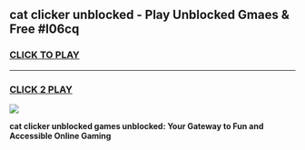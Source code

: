 
## cat clicker unblocked - Play Unblocked Gmaes & Free #l06cq
<h3>
<a href="https://news.freeplayer.one?title=cat_clicker_unblocked&ref=24F">CLICK TO PLAY</a></h3>
<hr>

<h3>
<a href="https://news.freeplayer.one?title=cat_clicker_unblocked&ref=24F">CLICK 2 PLAY</a>
  
</h3>

<a href="https://news.freeplayer.one?title=cat_clicker_unblocked&ref=24F/"><img src="https://clearcache.store/games.png"></a>


**cat clicker unblocked games unblocked: Your Gateway to Fun and Accessible Online Gaming**
